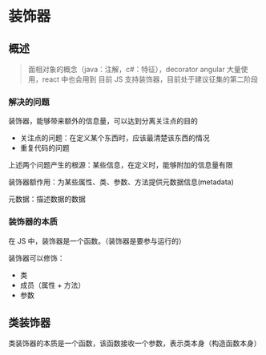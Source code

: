 # 装饰器

## 概述

> 面相对象的概念（java：注解，c#：特征），decorator
> angular 大量使用，react 中也会用到
> 目前 JS 支持装饰器，目前处于建议征集的第二阶段

### 解决的问题

装饰器，能够带来额外的信息量，可以达到分离关注点的目的

- 关注点的问题：在定义某个东西时，应该最清楚该东西的情况
- 重复代码的问题

上述两个问题产生的根源：某些信息，在定义时，能够附加的信息量有限

装饰器额作用：为某些属性、类、参数、方法提供元数据信息(metadata)

元数据：描述数据的数据

### 装饰器的本质

在 JS 中，装饰器是一个函数。（装饰器是要参与运行的）

装饰器可以修饰：
- 类
- 成员（属性 + 方法）
- 参数

## 类装饰器

类装饰器的本质是一个函数，该函数接收一个参数，表示类本身（构造函数本身）



